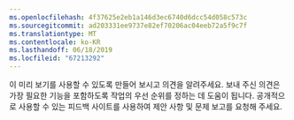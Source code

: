 ```yaml
---
ms.openlocfilehash: 4f37625e2eb1a146d3ec6740d6dcc54d058c573c
ms.sourcegitcommit: ad203331ee9737e82ef70206ac04eeb72a5f9c7f
ms.translationtype: MT
ms.contentlocale: ko-KR
ms.lasthandoff: 06/18/2019
ms.locfileid: "67213292"
---
```

이 미리 보기를 사용할 수 있도록 만들어 보시고 의견을 알려주세요. 보내 주신 의견은 가장 필요한 기능을 포함하도록 작업의 우선 순위를 정하는 데 도움이 됩니다. 공개적으로 사용할 수 있는 피드백 사이트를 사용하여 제안 사항 및 문제 보고를 요청해 주세요.